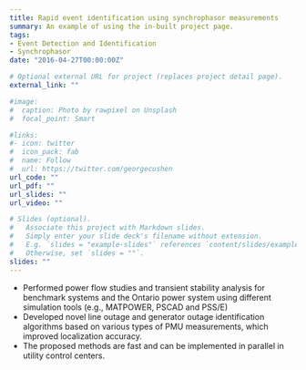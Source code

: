 ```yaml
---
title: Rapid event identification using synchrophasor measurements
summary: An example of using the in-built project page.
tags:
- Event Detection and Identification
- Synchrophasor
date: "2016-04-27T00:00:00Z"

# Optional external URL for project (replaces project detail page).
external_link: ""

#image:
#  caption: Photo by rawpixel on Unsplash
#  focal_point: Smart

#links:
#- icon: twitter
#  icon_pack: fab
#  name: Follow
#  url: https://twitter.com/georgecushen
url_code: ""
url_pdf: ""
url_slides: ""
url_video: ""

# Slides (optional).
#   Associate this project with Markdown slides.
#   Simply enter your slide deck's filename without extension.
#   E.g. `slides = "example-slides"` references `content/slides/example-slides.md`.
#   Otherwise, set `slides = ""`.
slides: ""
---
```


*   Performed power flow studies and transient stability analysis for benchmark systems and the Ontario power system using different simulation tools (e.g., MATPOWER, PSCAD and PSS/E)
*   Developed novel line outage and generator outage identification algorithms based on various types of PMU measurements, which improved localization accuracy.
*	The proposed methods are fast and can be implemented in parallel in utility control centers.
